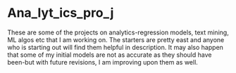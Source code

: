 # Ana_lyt_ics_pro_j
These are some of the projects on analytics-regression models, text mining, ML algos etc that I am working on. The starters are pretty east and anyone who is starting out will find them helpful in description. It may also happen that some of my initial models are not as accurate as they should have been-but with future revisions, I am improving upon them as well.
